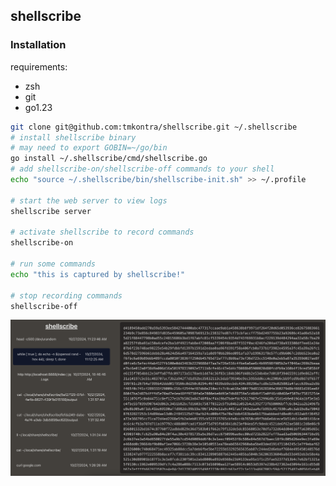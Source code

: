 ## shellscribe

### Installation

requirements:

- zsh
- git
- go1.23

```sh
git clone git@github.com:tmkontra/shellscribe.git ~/.shellscribe
# install shellscribe binary
# may need to export GOBIN=~/go/bin
go install ~/.shellscribe/cmd/shellscribe.go
# add shellscribe-on/shellscribe-off commands to your shell
echo "source ~/.shellscribe/bin/shellscribe-init.sh" >> ~/.profile

# start the web server to view logs
shellscribe server

# activate shellscribe to record commands
shellscribe-on

# run some commands
echo "this is captured by shellscribe!"

# stop recording commands
shellscribe-off
```

![image](/docs/images/shellscribe-server.png)
